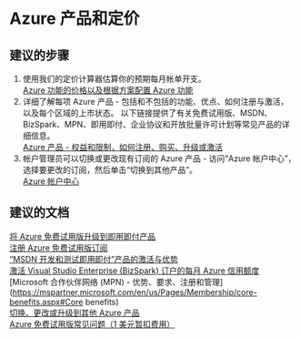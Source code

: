 <properties
    pageTitle="azure offers and pricing"
    description="Azure 产品和定价"
    service="azure-billing"
    resource="billing"
    authors="kasparks"
    displayOrder=""
    selfHelpType="generic"
    supportTopicIds="32454854"
    resourceTags=""
    productPesIds="15659"
    cloudEnvironments="public"
/>


# Azure 产品和定价

## **建议的步骤**
1. 使用我们的定价计算器估算你的预期每月帐单开支。<br>
[Azure 功能的价格以及根据方案配置 Azure 功能](https://azure.microsoft.com/pricing/calculator/)
2. 详细了解每项 Azure 产品 - 包括和不包括的功能、优点、如何注册与激活，以及每个区域的上市状态。 以下链接提供了有关免费试用版、MSDN、BizSpark、MPN、即用即付、企业协议和开放批量许可计划等常见产品的详细信息。<br>
[Azure 产品 - 权益和限制，如何注册、购买、升级或激活](https://azure.microsoft.com/documentation/articles/billing-buy-sign-up-azure-subscription/)
3. 帐户管理员可以切换或更改现有订阅的 Azure 产品 - 访问“Azure 帐户中心”，选择要更改的订阅，然后单击“切换到其他产品”。<br>
[Azure 帐户中心](https://account.windowsazure.com/Subscriptions)

## **建议的文档**
[将 Azure 免费试用版升级到即用即付产品](https://azure.microsoft.com/documentation/articles/billing-buy-sign-up-azure-subscription/#upgrade-azure-free-trial-to-pay-as-you-go)<br>
[注册 Azure 免费试用版订阅](https://azure.microsoft.com/documentation/articles/billing-buy-sign-up-azure-subscription/#sign-up-for-an-azure-free-trial-subscription)<br>
[“MSDN 开发和测试即用即付”产品的激活与优势](https://azure.microsoft.com/offers/ms-azr-0023p/)<br>
[激活 Visual Studio Enterprise (BizSpark) 订户的每月 Azure 信用额度](https://azure.microsoft.com/offers/ms-azr-0064p/)<br>
[Microsoft 合作伙伴网络 (MPN) - 优势、要求、注册和管理](https://mspartner.microsoft.com/en/us/Pages/Membership/core-benefits.aspx#Core benefits)<br>
[切换、更改或升级到其他 Azure 产品](https://azure.microsoft.com/documentation/articles/billing-how-to-switch-azure-offer/)<br>
[Azure 免费试用版常见问题（1 美元暂扣费用）](https://azure.microsoft.com/en-in/pricing/free-trial-faq/)



<!--HONumber=Sep16_HO3-->


